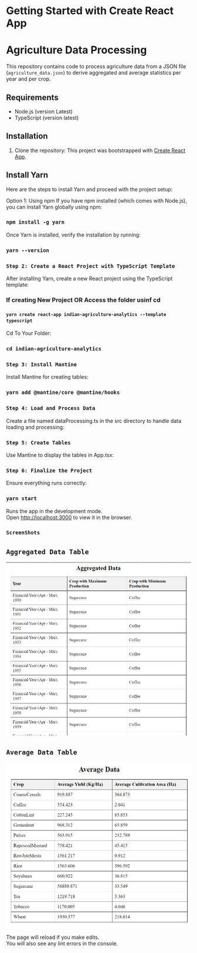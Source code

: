 # Getting Started with Create React App

# Agriculture Data Processing

This repository contains code to process agriculture data from a JSON file (`agriculture_data.json`) to derive aggregated and average statistics per year and per crop.

## Requirements

- Node.js (version Latest)
- TypeScript (version latest)

## Installation

1. Clone the repository:
   This project was bootstrapped with [Create React App](https://github.com/shahhussainsa/IndianAgricultureDataset/).

## Install Yarn

Here are the steps to install Yarn and proceed with the project setup:

Option 1: Using npm
If you have npm installed (which comes with Node.js), you can install Yarn globally using npm:

### `npm install -g yarn`

Once Yarn is installed, verify the installation by running:

### `yarn --version`

### `Step 2: Create a React Project with TypeScript Template`

After installing Yarn, create a new React project using the TypeScript template:

### If creating New Project OR Access the folder usinf cd
#### `yarn create react-app indian-agriculture-analytics --template typescript`

Cd To Your Folder:

### `cd indian-agriculture-analytics`

### `Step 3: Install Mantine`

Install Mantine for creating tables:

### `yarn add @mantine/core @mantine/hooks`

### `Step 4: Load and Process Data`

Create a file named dataProcessing.ts in the src directory to handle data loading and processing:

### `Step 5: Create Tables`

Use Mantine to display the tables in App.tsx:

### `Step 6: Finalize the Project`

Ensure everything runs correctly:

### `yarn start`

Runs the app in the development mode.\
Open [http://localhost:3000](http://localhost:3000) to view it in the browser.

### `ScreenShots`

## `Aggregated Data Table`

![Aggregated Data](screenshot/aggregated_data.png)

## `Average Data Table`

![Average Data](screenshot/average_data.png)

The page will reload if you make edits.\
You will also see any lint errors in the console.
